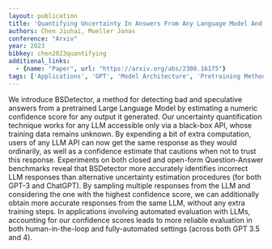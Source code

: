 ```yaml
---
layout: publication
title: 'Quantifying Uncertainty In Answers From Any Language Model And Enhancing Their Trustworthiness'
authors: Chen Jiuhai, Mueller Jonas
conference: "Arxiv"
year: 2023
bibkey: chen2023quantifying
additional_links:
  - {name: "Paper", url: "https://arxiv.org/abs/2308.16175"}
tags: ['Applications', 'GPT', 'Model Architecture', 'Pretraining Methods', 'Tools', 'Training Techniques']
---
```

We introduce BSDetector, a method for detecting bad and speculative answers from a pretrained Large Language Model by estimating a numeric confidence score for any output it generated. Our uncertainty quantification technique works for any LLM accessible only via a black-box API, whose training data remains unknown. By expending a bit of extra computation, users of any LLM API can now get the same response as they would ordinarily, as well as a confidence estimate that cautions when not to trust this response. Experiments on both closed and open-form Question-Answer benchmarks reveal that BSDetector more accurately identifies incorrect LLM responses than alternative uncertainty estimation procedures (for both GPT-3 and ChatGPT). By sampling multiple responses from the LLM and considering the one with the highest confidence score, we can additionally obtain more accurate responses from the same LLM, without any extra training steps. In applications involving automated evaluation with LLMs, accounting for our confidence scores leads to more reliable evaluation in both human-in-the-loop and fully-automated settings (across both GPT 3.5 and 4).
